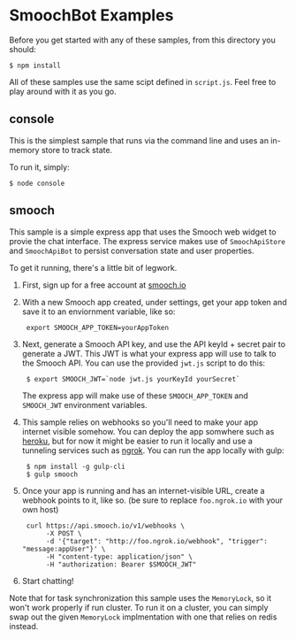# SmoochBot Examples

Before you get started with any of these samples, from this directory you should:

```
$ npm install
```

All of these samples use the same scipt defined in `script.js`. Feel free to play around with it as you go.

## console

This is the simplest sample that runs via the command line and uses an in-memory store to track state.

To run it, simply:

```
$ node console
```

## smooch

This sample is a simple express app that uses the Smooch web widget to provie the chat interface. The express service makes use of `SmoochApiStore` and `SmoochApiBot` to persist conversation state and user properties.

To get it running, there's a little bit of legwork.

1. First, sign up for a free account at [smooch.io](https://app.smooch.io/signup)

1. With a new Smooch app created, under settings, get your app token and save it to an enviornment variable, like so:

        export SMOOCH_APP_TOKEN=yourAppToken

1. Next, generate a Smooch API key, and use the API keyId + secret pair to generate a JWT. This JWT is what your express app will use to talk to the Smooch API. You can use the provided `jwt.js` script to do this:

        $ export SMOOCH_JWT=`node jwt.js yourKeyId yourSecret`

    The express app will make use of these `SMOOCH_APP_TOKEN` and `SMOOCH_JWT` environment variables.

1. This sample relies on webhooks so you'll need to make your app internet visible somehow. You can deploy the app somwhere such as [heroku](http://heroku.com), but for now it might be easier to run it locally and use a tunneling services such as [ngrok](https://ngrok.com/). You can run the app locally with gulp:

        $ npm install -g gulp-cli
        $ gulp smooch

1. Once your app is running and has an internet-visible URL, create a webhook points to it, like so. (be sure to replace `foo.ngrok.io` with your own host)

        curl https://api.smooch.io/v1/webhooks \
             -X POST \
             -d '{"target": "http://foo.ngrok.io/webhook", "trigger": "message:appUser"}' \
             -H "content-type: application/json" \
             -H "authorization: Bearer $SMOOCH_JWT"

1. Start chatting!

Note that for task synchronization this sample uses the `MemoryLock`, so it won't work properly if run cluster. To run it on a cluster, you can simply swap out the given `MemoryLock` implmentation with one that relies on redis instead.